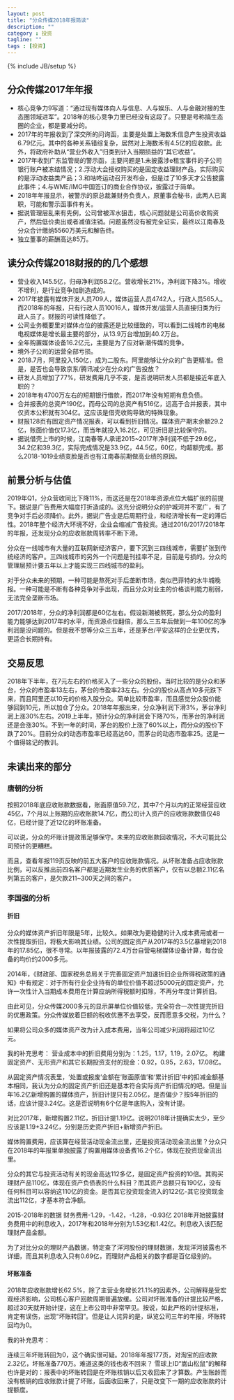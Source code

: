 ```yaml
---
layout: post
title: "分众传媒2018年报简读"
description: ""
category : 投资
tagline: ""
tags : [投资]
---
```

{% include JB/setup %}


## 分众传媒2017年年报

* 核心竞争力9写道：“通过现有媒体向人与信息、人与娱乐、人与金融对接的生态圈领域进军”。2018年的核心竞争力里已经没有这段了。只要是号称搞生态圈的企业，都是要减分的。
* 2017年的年报收到了深交所的问询函，主要是处置上海数禾信息产生投资收益6.79亿元。其中的各种关系错综复杂，居然对上海数禾有4.5亿的应收款。此外，将政府补助从“营业外收入”归类到计入当期损益的“其它收益”。
* 2017年收到广东监管局的警示函，主要问题是1.未披露涉e租宝事件的子公司银行账户被冻结情况；2.浮动大会授权购买的是固定收益理财产品，实际购买的是浮动收益类产品；3.和咕咚运动召开发布会，但是过了10多天才公告披露此事件；4.与WME/IMG中国签订的商业合作协议，披露过于简单。
* 2018年年报显示，被警示的原总裁兼财务负责人，原董事会秘书，此两人已离职，可能和警示函事件有关。
* 据说管理层乱来有先例，公司曾被浑水狙击，核心问题就是公司高价收购资产，然后低价卖出或者减值注销。问题虽然没有被完全证实，最终以江南春及分众合计缴纳5560万美元和解告终。
* 独立董事的薪酬高达85万。


## 读分众传媒2018财报的的几个感想

* 营业收入145.5亿，归母净利润58.2亿。营收增长21%，净利润下降3%。增收不增利，是行业竞争加剧造成的。
* 2017年披露有媒体开发人员709人，媒体运营人员4742人，行政人员565人。而2018年的年报，只有行政人员10016人，媒体开发/运营人员直接归类为行政人员了。财报的可读性降低了。
* 公司业务概要里对媒体点位的披露还是比较细致的，可以看到二线城市的电梯电视媒体是增长最主要的部分，从13.9万台增加到40.2万台。
* 全年购置媒体设备16.2亿元，主要是为了应对新潮传媒的竞争。
* 境外子公司的运营全部亏损。
* 2018.7月，阿里投入150亿，成为二股东。阿里能够让分众的广告更精准。但是，是否也会导致京东/腾讯减少在分众的广告投放？
* 研发人员增加了77%，研发费用几乎不变，是否说明研发人员都是接近年底入职的？
* 2018年有4700万左右的短期银行借款，而2017年没有短期有息负债。
* 合并报表的总资产190亿。而母公司的总资产有516亿，远高于合并报表，其中仅资本公积就有304亿。这应该是借壳收购导致的特殊现象。
* 财报128页有固定资产情况报表，可以看到折旧情况。媒体资产期末余额29.2亿，账面价值仅17.3亿，而当年就投入16.2亿，可见折旧是比较保守的。
* 据说借壳上市的时候，江南春等人承诺2015~2017年净利润不低于29.6亿，34.2亿和39.3亿，实际完成情况是33.9亿，44.5亿，60亿，均超额完成。那么2018-1019业绩变脸是否也有江南春前期做高业绩的原因。






## 前景分析与估值

2019年Q1，分众营收同比下降11%，而这还是在2018年资源点位大幅扩张的前提下。据说是广告费用大幅度打折造成的。这充分说明分众的护城河并不宽广，有了竞争对手后必须降价。此外，据说广告业是后周期行业，和经济增长有一定的滞后性。2018年整个经济大环境不好，企业会缩减广告投资。通过2016/2017/2018年的年报，还发现分众的应收账款周转率不断下滑。

分众在一线城市有大量的互联网新经济客户，要下沉到三四线城市，需要扩张到传统经济的客户。三四线城市的另外一个问题是刊挂率不足，目前是亏损的。分众的管理层预计要五年以上才能实现三四线城市的盈利。

对于分众未来的预期，一种可能是熬死对手后垄断市场，类似巴菲特的水牛城晚报。一种可能是不断有各种竞争对手出现，而且分众对业主的价格谈判能力削弱，无法完全垄断市场。

2017/2018年，分众的净利润都是60亿左右。假设新潮被熬死，那么分众的盈利能力能够达到2017年的水平，而资源点位翻倍，那么三五年后做到一年100亿的净利润是没问题的。但是我不想等分众三五年，还是茅台/平安这样的企业更优秀，更适合长期持有。


## 交易反思

2018年下半年，在7元左右的价格买入了一些分众的股份。当时比较的是分众和茅台，分众的市盈率13左右，茅台的市盈率23左右。分众的股价从高点10多元跌下来，而且阿里还以10元的价格入股分众。简单比较市盈率，而且感觉分众股价能够回到10元，所以加仓了分众。2018年年报出来，分众净利润下滑3%，茅台净利润上涨30%左右。2019上半年，预计分众的净利润会下降70%，而茅台的净利润还是会涨30%。不到一年的时间，茅台的股价上涨了60%以上，而分众的股价下跌了20%。目前分众的动态市盈率已经高达60，而茅台的动态市盈率25。这是一个值得铭记的教训。


## 未读出来的部分

### 唐朝的分析

按照2018年底应收账款数据看，账面原值59.7亿，其中7个月以内的正常经营应收45亿，7个月以上账期的应收账款14.7亿，而公司计入资产的应收账款数值仅48亿，已经计提了近12亿的坏账准备。

可以说，分众的坏账计提政策足够保守。未来的应收账款回收情况，不大可能比公司预计的更糟糕。

而且，查看年报119页反映的前五大客户的应收账款情况。从坏账准备占应收账款比例，可以反推出前四名客户都是近期发生业务的优质客户，仅有以总额2.11亿名列第五的客户，是欠款211~300天之间的客户。


### 李国强的分析

#### 折旧

分众的媒体资产折旧年限是5年，比较久。如果改为更稳健的计入成本费用或者一次性提取折旧，将极大影响其业绩。公司的固定资产从2017年的3.5亿暴增到2018年的17.85亿，很不寻常。以年报披露的72.4万台自营电梯媒体设备计算，每台设备的均价约2000多元。

2014年，《财政部、国家税务总局关于完善固定资产加速折旧企业所得税政策的通知》中有规定：对于所有行业企业持有的单位价值不超过5000元的固定资产，允许一次性计入当期成本费用在计算应纳所得税额时扣除，不再分年度计算折旧。

由此可见，分众传媒2000多元的显示屏单位价值较低，完全符合一次性提完折旧的优惠政策。分众传媒放着巨额的税收优惠不去享受，反而愿意多交税，为什么？

如果将公司众多的媒体资产改为计入成本费用，当年公司减少利润将超过10亿元。

我的补充思考：
营业成本中的折旧费用分别为：1.25，1.17，1.19，2.07亿。
构建固定资产、无形资产和其它长期投资支付的现金：0.92，0.95，2.63，17.08亿。

从固定资产情况表里，‘处置或报废’金额在‘账面原值’和‘累计折旧’中的扣减金额基本相同，我认为分众的固定资产折旧还是基本符合实际资产折旧情况的吧。但是当年16.2亿新增购置的媒体资产，折旧计提只有2.05亿，是否偏少？按5年折旧的话，应该计提3.24亿。这是否说明有6个亿是年底购入，没有计提。

对比2017年，新增购置2.11亿，折旧计提1.19亿。说明2018年计提确实太少，至少应该是1.19+3.24亿，分别是历史资产折旧+新增资产折旧。


媒体购置费用，应该算在经营活动现金流出里，还是投资活动现金流出里？分众只在2018年的年报里单独披露了购置用媒体设备费16.2个亿，体现在投资现金流出里。

分众的其它与投资活动有关的现金高达112多亿，是固定资产投资的10倍。其购买理财产品110亿，体现在资产负债表的什么科目？而其资产总额只有190亿，没有任何科目可以容纳这110亿的资金。是否其它投资现金流入的122亿-其它投资现金流出112亿，才基本符合净额。

2015-2018年的数据
财务费用-1.29，-1.42，-1.28，-0.93亿
2018年开始披露财务费用中的利息收入，2017年和2018年分别为1.53亿和1.42亿。利息收入该匹配理财产品金额。

为了对比分众的理财产品数据，特定查了洋河股份的理财数据，发现洋河披露也不详细，而且其利息收入只有0.69亿，而理财产品相关的数字都是百亿级别的。

#### 坏账准备

2018年应收账款增长62.5%，除了主营业务增长21.1%的因素外，公司解释是受宏观经济影响，公司核心客户回款周期普遍放缓。公司对坏账准备的计提比较严格，超过30天就开始计提，这在上市公司中非常罕见。按说，如此严格的计提标准，肯定有误伤，出现“坏账转回”。但是让人诧异的是，纵览公司三年的年报，坏账转回均为0。

我的补充思考：

连续三年坏账转回为0，这个确实很可疑。2018年年报177页，对淘宝的应收款2.32亿，坏账准备770万。难道这类的钱也收不回来？
雪球上ID“嵩山松鼠”的解释也许是对的：报表中的坏账转回是在坏账核销以后又收回来了才算数。产生账龄而没有核销的应收账款计提了坏账，后面收回来了，只是改变下一期的应收账款的计提额度。